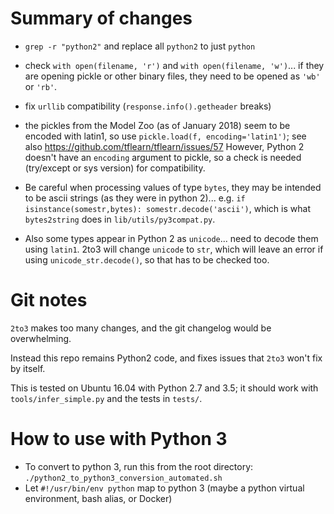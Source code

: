 
# Summary of changes

* ``grep -r "python2"`` and replace all ``python2`` to just ``python``

* check ``with open(filename, 'r')`` and ``with open(filename, 'w')``...
 if they are opening pickle or other binary files, they need to be opened as ``'wb'`` or ``'rb'``.

* fix ``urllib`` compatibility (``response.info().getheader`` breaks)

* the pickles from the Model Zoo (as of January 2018) seem to be encoded with latin1,
  so use ``pickle.load(f, encoding='latin1')``; see also https://github.com/tflearn/tflearn/issues/57
  However, Python 2 doesn't have an ``encoding`` argument to pickle, so a check is needed
  (try/except or sys version) for compatibility.

* Be careful when processing values of type ``bytes``, they may be intended to be ascii strings
  (as they were in python 2)... e.g. ``if isinstance(somestr,bytes): somestr.decode('ascii')``,
  which is what ``bytes2string`` does in ``lib/utils/py3compat.py``.

* Also some types appear in Python 2 as ``unicode``... need to decode them using ``latin1``.
  2to3 will change ``unicode`` to ``str``, which will leave an error if using ``unicode_str.decode()``,
  so that has to be checked too.

# Git notes

``2to3`` makes too many changes, and the git changelog would be overwhelming.

Instead this repo remains Python2 code, and fixes issues that ``2to3`` won't fix by itself.

This is tested on Ubuntu 16.04 with Python 2.7 and 3.5; it should work with ``tools/infer_simple.py`` and the tests in ``tests/``.

# How to use with Python 3

* To convert to python 3, run this from the root directory: ``./python2_to_python3_conversion_automated.sh``
* Let ``#!/usr/bin/env python`` map to python 3 (maybe a python virtual environment, bash alias, or Docker)
